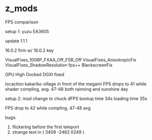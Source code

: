 # z_mods

FPS comparison

setup 1: 
yuzu EA3605

update 1.1.1

16.0.2 firm w/ 16.0.2 key

VisualFixes_1008P_FXAA_Off_FSR_Off
VisualFixes_AnisotropicFix
VisualFixes_ShadowResolution
fps++
BlackscreenFix

GPU High Docked
DGXI fixed

locaction kakariko village in front of the megami
FPS drops to 41 while shader compling, avg. 47-48 both rainning and sunshine day

setup 2:
mod change to chuck dFPS
bootup time 34s loading time 35s

FPS drop to 42 while compling, 47-48 avg

bugs:
1. flickering before the first teleport
2. strange text in ( 3409 -2462 0249 )
